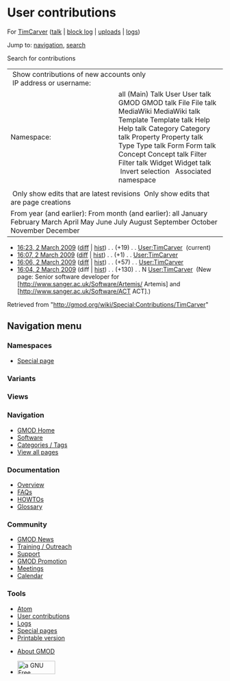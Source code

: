<div id="mw-page-base" class="noprint">

</div>

<div id="mw-head-base" class="noprint">

</div>

<div id="content" class="mw-body" role="main">

<span id="top"></span>

<div id="mw-js-message" style="display:none;">

</div>



# <span dir="auto">User contributions</span>

<div id="bodyContent">

<div id="contentSub">

For [TimCarver](/wiki/User:TimCarver "User:TimCarver") (<a
href="/mediawiki/index.php?title=User_talk:TimCarver&amp;action=edit&amp;redlink=1"
class="new" title="User talk:TimCarver (page does not exist)">talk</a>
\| [block
log](/mediawiki/index.php?title=Special:Log/block&page=User%3ATimCarver "Special:Log/block")
\|
[uploads](/wiki/Special:ListFiles/TimCarver "Special:ListFiles/TimCarver")
\| [logs](/wiki/Special:Log/TimCarver "Special:Log/TimCarver"))

</div>

<div id="jump-to-nav" class="mw-jump">

Jump to: [navigation](#mw-navigation), [search](#p-search)

</div>

<div id="mw-content-text">

Search for contributions

<table class="mw-contributions-table">
<colgroup>
<col style="width: 50%" />
<col style="width: 50%" />
</colgroup>
<tbody>
<tr class="odd">
<td colspan="2"> Show contributions of new accounts only<br />
 IP address or username:</td>
</tr>
<tr class="even">
<td class="mw-label">Namespace:</td>
<td>all (Main) Talk User User talk GMOD GMOD talk File File talk
MediaWiki MediaWiki talk Template Template talk Help Help talk Category
Category talk Property Property talk Type Type talk Form Form talk
Concept Concept talk Filter Filter talk Widget Widget talk  
 Invert selection 
 Associated namespace </td>
</tr>
<tr class="odd">
<td colspan="2"></td>
</tr>
<tr class="even">
<td colspan="2"> Only show edits that are latest revisions
 Only show edits that are page creations</td>
</tr>
<tr class="odd">
<td colspan="2">From year (and earlier): From month (and earlier): all
January February March April May June July August September October
November December</td>
</tr>
</tbody>
</table>

- <a href="/mediawiki/index.php?title=User:TimCarver&amp;oldid=7856"
  class="mw-changeslist-date" title="User:TimCarver">16:23, 2 March
  2009</a>
  ([diff](/mediawiki/index.php?title=User:TimCarver&diff=prev&oldid=7856 "User:TimCarver")
  \|
  [hist](/mediawiki/index.php?title=User:TimCarver&action=history "User:TimCarver"))
  <span class="mw-changeslist-separator">. .</span>
  <span class="mw-plusminus-pos" dir="ltr"
  title="207 bytes after change">(+19)</span>‎
  <span class="mw-changeslist-separator">. .</span>
  <a href="/wiki/User:TimCarver" class="mw-contributions-title"
  title="User:TimCarver">User:TimCarver</a> ‎
  <span class="mw-uctop">(current)</span>
- <a href="/mediawiki/index.php?title=User:TimCarver&amp;oldid=7855"
  class="mw-changeslist-date" title="User:TimCarver">16:07, 2 March
  2009</a>
  ([diff](/mediawiki/index.php?title=User:TimCarver&diff=prev&oldid=7855 "User:TimCarver")
  \|
  [hist](/mediawiki/index.php?title=User:TimCarver&action=history "User:TimCarver"))
  <span class="mw-changeslist-separator">. .</span>
  <span class="mw-plusminus-pos" dir="ltr"
  title="188 bytes after change">(+1)</span>‎
  <span class="mw-changeslist-separator">. .</span>
  <a href="/wiki/User:TimCarver" class="mw-contributions-title"
  title="User:TimCarver">User:TimCarver</a> ‎
- <a href="/mediawiki/index.php?title=User:TimCarver&amp;oldid=7854"
  class="mw-changeslist-date" title="User:TimCarver">16:06, 2 March
  2009</a>
  ([diff](/mediawiki/index.php?title=User:TimCarver&diff=prev&oldid=7854 "User:TimCarver")
  \|
  [hist](/mediawiki/index.php?title=User:TimCarver&action=history "User:TimCarver"))
  <span class="mw-changeslist-separator">. .</span>
  <span class="mw-plusminus-pos" dir="ltr"
  title="187 bytes after change">(+57)</span>‎
  <span class="mw-changeslist-separator">. .</span>
  <a href="/wiki/User:TimCarver" class="mw-contributions-title"
  title="User:TimCarver">User:TimCarver</a> ‎
- <a href="/mediawiki/index.php?title=User:TimCarver&amp;oldid=7853"
  class="mw-changeslist-date" title="User:TimCarver">16:04, 2 March
  2009</a> (diff \|
  [hist](/mediawiki/index.php?title=User:TimCarver&action=history "User:TimCarver"))
  <span class="mw-changeslist-separator">. .</span>
  <span class="mw-plusminus-pos" dir="ltr"
  title="130 bytes after change">(+130)</span>‎
  <span class="mw-changeslist-separator">. .</span> N
  <a href="/wiki/User:TimCarver" class="mw-contributions-title"
  title="User:TimCarver">User:TimCarver</a> ‎ <span class="comment">(New
  page: Senior software developer for
  \[http://www.sanger.ac.uk/Software/Artemis/ Artemis\] and
  \[http://www.sanger.ac.uk/Software/ACT ACT\].)</span>

</div>

<div class="printfooter">

Retrieved from "<http://gmod.org/wiki/Special:Contributions/TimCarver>"

</div>

<div id="catlinks" class="catlinks catlinks-allhidden">

</div>

<div class="visualClear">

</div>

</div>

</div>

<div id="mw-navigation">

## Navigation menu

<div id="mw-head">



<div id="left-navigation">

<div id="p-namespaces" class="vectorTabs" role="navigation"
aria-labelledby="p-namespaces-label">

### Namespaces

- <span id="ca-nstab-special">[Special
  page](/wiki/Special:Contributions/TimCarver "This is a special page, you cannot edit the page itself")</span>

</div>

<div id="p-variants" class="vectorMenu emptyPortlet" role="navigation"
aria-labelledby="p-variants-label">

### 

### Variants[](#)

<div class="menu">

</div>

</div>

</div>

<div id="right-navigation">

<div id="p-views" class="vectorTabs emptyPortlet" role="navigation"
aria-labelledby="p-views-label">

### Views

</div>



</div>



</div>

</div>

</div>

<div id="mw-panel">

<div id="p-logo" role="banner">

<a href="/wiki/Main_Page"
style="background-image: url(http://gmod.org/images/GMOD-cogs.png);"
title="Visit the main page"></a>

</div>

<div id="p-Navigation" class="portal" role="navigation"
aria-labelledby="p-Navigation-label">

### Navigation

<div class="body">

- <span id="n-GMOD-Home">[GMOD Home](/wiki/Main_Page)</span>
- <span id="n-Software">[Software](/wiki/GMOD_Components)</span>
- <span id="n-Categories-.2F-Tags">[Categories /
  Tags](/wiki/Categories)</span>
- <span id="n-View-all-pages">[View all
  pages](/wiki/Special:AllPages)</span>

</div>

</div>

<div id="p-Documentation" class="portal" role="navigation"
aria-labelledby="p-Documentation-label">

### Documentation

<div class="body">

- <span id="n-Overview">[Overview](/wiki/Overview)</span>
- <span id="n-FAQs">[FAQs](/wiki/Category:FAQ)</span>
- <span id="n-HOWTOs">[HOWTOs](/wiki/Category:HOWTO)</span>
- <span id="n-Glossary">[Glossary](/wiki/Glossary)</span>

</div>

</div>

<div id="p-Community" class="portal" role="navigation"
aria-labelledby="p-Community-label">

### Community

<div class="body">

- <span id="n-GMOD-News">[GMOD News](/wiki/GMOD_News)</span>
- <span id="n-Training-.2F-Outreach">[Training /
  Outreach](/wiki/Training_and_Outreach)</span>
- <span id="n-Support">[Support](/wiki/Support)</span>
- <span id="n-GMOD-Promotion">[GMOD
  Promotion](/wiki/GMOD_Promotion)</span>
- <span id="n-Meetings">[Meetings](/wiki/Meetings)</span>
- <span id="n-Calendar">[Calendar](/wiki/Calendar)</span>

</div>

</div>

<div id="p-tb" class="portal" role="navigation"
aria-labelledby="p-tb-label">

### Tools

<div class="body">

- <span id="feedlinks"><a
  href="http://gmod.org/mediawiki/index.php?title=Special:Contributions/TimCarver&amp;feed=atom"
  id="feed-atom" class="feedlink" rel="alternate"
  type="application/atom+xml" title="Atom feed for this page">Atom</a></span>
- <span id="t-contributions">[User
  contributions](/wiki/Special:Contributions/TimCarver "A list of contributions of this user")</span>
- <span id="t-log">[Logs](/wiki/Special:Log/TimCarver)</span>
- <span id="t-specialpages"><a href="/wiki/Special:SpecialPages" accesskey="q"
  title="A list of all special pages [q]">Special pages</a></span>
- <span id="t-print"><a
  href="/mediawiki/index.php?title=Special:Contributions/TimCarver&amp;printable=yes"
  rel="alternate" accesskey="p"
  title="Printable version of this page [p]">Printable version</a></span>

</div>

</div>

</div>

</div>

<div id="footer" role="contentinfo">

- <span id="footer-places-about">[About
  GMOD](/wiki/GMOD:About "GMOD:About")</span>

<!-- -->

- <span id="footer-copyrightico">[<img src="http://www.gnu.org/graphics/gfdl-logo-small.png" width="88"
  height="31" alt="a GNU Free Documentation License" />](http://www.gnu.org/licenses/fdl-1.3.html)</span>


<div style="clear:both">

</div>

</div>
